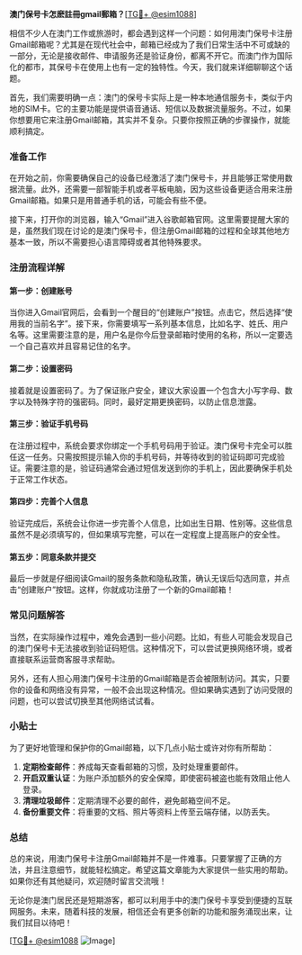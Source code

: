 **澳门保号卡怎麽註冊gmail郵箱？**[[TG💪+ @esim1088](https://t.me/s/esim1088)]

相信不少人在澳门工作或旅游时，都会遇到这样一个问题：如何用澳门保号卡注册Gmail邮箱呢？尤其是在现代社会中，邮箱已经成为了我们日常生活中不可或缺的一部分，无论是接收邮件、申请服务还是验证身份，都离不开它。而澳门作为国际化的都市，其保号卡在使用上也有一定的独特性。今天，我们就来详细聊聊这个话题。

首先，我们需要明确一点：澳门的保号卡实际上是一种本地通信服务卡，类似于内地的SIM卡。它的主要功能是提供语音通话、短信以及数据流量服务。不过，如果你想要用它来注册Gmail邮箱，其实并不复杂。只要你按照正确的步骤操作，就能顺利搞定。

### 准备工作

在开始之前，你需要确保自己的设备已经激活了澳门保号卡，并且能够正常使用数据流量。此外，还需要一部智能手机或者平板电脑，因为这些设备更适合用来注册Gmail邮箱。如果只是用普通手机的话，可能会有些不便。

接下来，打开你的浏览器，输入“Gmail”进入谷歌邮箱官网。这里需要提醒大家的是，虽然我们现在讨论的是澳门保号卡，但注册Gmail邮箱的过程和全球其他地方基本一致，所以不需要担心语言障碍或者其他特殊要求。

### 注册流程详解

#### 第一步：创建账号
当你进入Gmail官网后，会看到一个醒目的“创建账户”按钮。点击它，然后选择“使用我的当前名字”。接下来，你需要填写一系列基本信息，比如名字、姓氏、用户名等。这里需要注意的是，用户名是你今后登录邮箱时使用的名称，所以一定要选一个自己喜欢并且容易记住的名字。

#### 第二步：设置密码
接着就是设置密码了。为了保证账户安全，建议大家设置一个包含大小写字母、数字以及特殊字符的强密码。同时，最好定期更换密码，以防止信息泄露。

#### 第三步：验证手机号码
在注册过程中，系统会要求你绑定一个手机号码用于验证。澳门保号卡完全可以胜任这一任务。只需按照提示输入你的手机号码，并等待收到的验证码即可完成验证。需要注意的是，验证码通常会通过短信发送到你的手机上，因此要确保手机处于正常工作状态。

#### 第四步：完善个人信息
验证完成后，系统会让你进一步完善个人信息，比如出生日期、性别等。这些信息虽然不是必须填写的，但如果填写完整，可以在一定程度上提高账户的安全性。

#### 第五步：同意条款并提交
最后一步就是仔细阅读Gmail的服务条款和隐私政策，确认无误后勾选同意，并点击“创建账户”按钮。这样，你就成功注册了一个新的Gmail邮箱！

### 常见问题解答

当然，在实际操作过程中，难免会遇到一些小问题。比如，有些人可能会发现自己的澳门保号卡无法接收到验证码短信。这种情况下，可以尝试更换网络环境，或者直接联系运营商客服寻求帮助。

另外，还有人担心用澳门保号卡注册的Gmail邮箱是否会被限制访问。其实，只要你的设备和网络没有异常，一般不会出现这种情况。但如果确实遇到了访问受限的问题，也可以尝试切换至其他网络试试看。

### 小贴士

为了更好地管理和保护你的Gmail邮箱，以下几点小贴士或许对你有所帮助：

1. **定期检查邮件**：养成每天查看邮箱的习惯，及时处理重要邮件。
2. **开启双重认证**：为账户添加额外的安全保障，即使密码被盗也能有效阻止他人登录。
3. **清理垃圾邮件**：定期清理不必要的邮件，避免邮箱空间不足。
4. **备份重要文件**：将重要的文档、照片等资料上传至云端存储，以防丢失。

### 总结

总的来说，用澳门保号卡注册Gmail邮箱并不是一件难事。只要掌握了正确的方法，并且注意细节，就能轻松搞定。希望这篇文章能为大家提供一些实用的帮助。如果你还有其他疑问，欢迎随时留言交流哦！

无论你是澳门居民还是短期游客，都可以利用手中的澳门保号卡享受到便捷的互联网服务。未来，随着科技的发展，相信还会有更多创新的功能和服务涌现出来，让我们拭目以待吧！

[[TG💪+ @esim1088](https://t.me/s/esim1088) ![Image](https://i.postimg.cc/4NQfJmqS/Snipaste-2025-05-13-00-14-12.png)]